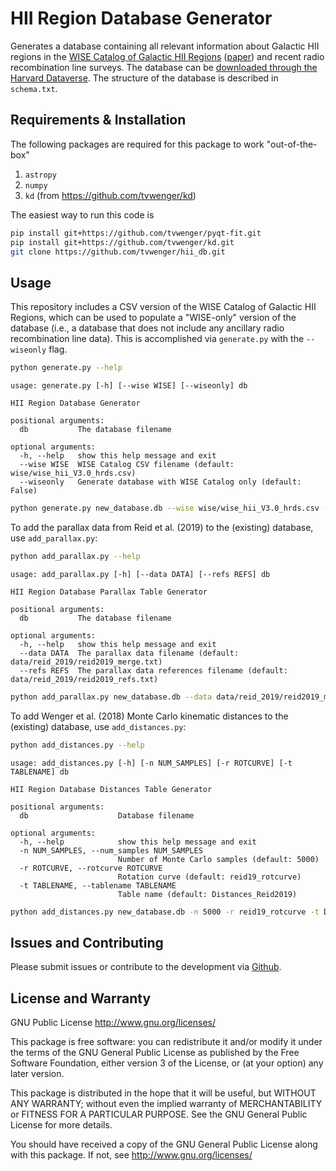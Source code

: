 # HII Region Database Generator
Generates a database containing all relevant information about Galactic HII regions in the
[WISE Catalog of Galactic HII Regions](http://astro.phys.wvu.edu/wise/)
([paper](https://ui.adsabs.harvard.edu/abs/2014ApJS..212....1A/abstract)) and recent
radio recombination line surveys. The database can be [downloaded through the
Harvard Dataverse](https://doi.org/10.7910/DVN/NQVFLE). The structure of the database
is described in `schema.txt`.

## Requirements & Installation
The following packages are required for this package to work "out-of-the-box"
1. `astropy`
2. `numpy`
3. `kd` (from https://github.com/tvwenger/kd)

The easiest way to run this code is
```bash
pip install git+https://github.com/tvwenger/pyqt-fit.git
pip install git+https://github.com/tvwenger/kd.git
git clone https://github.com/tvwenger/hii_db.git
```

## Usage
This repository includes a CSV version of the WISE Catalog of Galactic HII Regions, which
can be used to populate a "WISE-only" version of the database (i.e., a database that does
not include any ancillary radio recombination line data). This is accomplished via
`generate.py` with the `--wiseonly` flag.

```bash
python generate.py --help
```
```
usage: generate.py [-h] [--wise WISE] [--wiseonly] db

HII Region Database Generator

positional arguments:
  db           The database filename

optional arguments:
  -h, --help   show this help message and exit
  --wise WISE  WISE Catalog CSV filename (default: wise/wise_hii_V3.0_hrds.csv)
  --wiseonly   Generate database with WISE Catalog only (default: False)
```
```bash
python generate.py new_database.db --wise wise/wise_hii_V3.0_hrds.csv --wiseonly
```

To add the parallax data from Reid et al. (2019) to the (existing) database, use `add_parallax.py`:
```bash
python add_parallax.py --help
```
```
usage: add_parallax.py [-h] [--data DATA] [--refs REFS] db

HII Region Database Parallax Table Generator

positional arguments:
  db           The database filename

optional arguments:
  -h, --help   show this help message and exit
  --data DATA  The parallax data filename (default: data/reid_2019/reid2019_merge.txt)
  --refs REFS  The parallax data references filename (default: data/reid_2019/reid2019_refs.txt)
```
```bash
python add_parallax.py new_database.db --data data/reid_2019/reid2019_merge.txt --refs data/reid_2019/reid2019_refs.txt
```

To add Wenger et al. (2018) Monte Carlo kinematic distances to the (existing) database, use `add_distances.py`:
```bash
python add_distances.py --help
```
```
usage: add_distances.py [-h] [-n NUM_SAMPLES] [-r ROTCURVE] [-t TABLENAME] db

HII Region Database Distances Table Generator

positional arguments:
  db                    Database filename

optional arguments:
  -h, --help            show this help message and exit
  -n NUM_SAMPLES, --num_samples NUM_SAMPLES
                        Number of Monte Carlo samples (default: 5000)
  -r ROTCURVE, --rotcurve ROTCURVE
                        Rotation curve (default: reid19_rotcurve)
  -t TABLENAME, --tablename TABLENAME
                        Table name (default: Distances_Reid2019)
```
```bash
python add_distances.py new_database.db -n 5000 -r reid19_rotcurve -t Distances_Reid2019
```

## Issues and Contributing

Please submit issues or contribute to the development via [Github](https://github.com/tvwenger/hii_db).

## License and Warranty

GNU Public License
http://www.gnu.org/licenses/

This package is free software: you can redistribute it and/or modify
it under the terms of the GNU General Public License as published by
the Free Software Foundation, either version 3 of the License, or
(at your option) any later version.

This package is distributed in the hope that it will be useful,
but WITHOUT ANY WARRANTY; without even the implied warranty of
MERCHANTABILITY or FITNESS FOR A PARTICULAR PURPOSE. See the
GNU General Public License for more details.

You should have received a copy of the GNU General Public License
along with this package. If not, see http://www.gnu.org/licenses/
